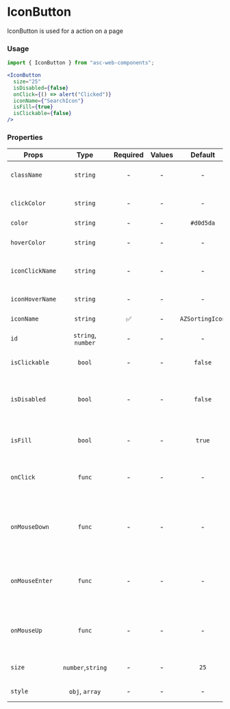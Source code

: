# IconButton

IconButton is used for a action on a page

### Usage

```js
import { IconButton } from "asc-web-components";
```

```jsx
<IconButton
  size="25"
  isDisabled={false}
  onClick={() => alert("Clicked")}
  iconName={"SearchIcon"}
  isFill={true}
  isClickable={false}
/>
```

### Properties

| Props           |        Type        | Required | Values |     Default     | Description                                           |
| --------------- | :----------------: | :------: | :----: | :-------------: | ----------------------------------------------------- |
| `className`     |      `string`      |    -     |   -    |        -        | Set component class                                   |
| `clickColor`    |      `string`      |    -     |   -    |        -        | Icon color on click action                            |
| `color`         |      `string`      |    -     |   -    |    `#d0d5da`    | Icon color                                            |
| `hoverColor`    |      `string`      |    -     |   -    |        -        | Icon color on hover action                            |
| `iconClickName` |      `string`      |    -     |   -    |        -        | Icon name on click action                             |
| `iconHoverName` |      `string`      |    -     |   -    |        -        | Icon name on hover action                             |
| `iconName`      |      `string`      |    ✅    |   -    | `AZSortingIcon` | Icon name                                             |
| `id`            | `string`, `number` |    -     |   -    |        -        | Set component id                                      |
| `isClickable`   |       `bool`       |    -     |   -    |     `false`     | Set cursor value                                      |
| `isDisabled`    |       `bool`       |    -     |   -    |     `false`     | Tells when the button should present a disabled state |
| `isFill`        |       `bool`       |    -     |   -    |     `true`      | Determines if icon fill is needed                     |
| `onClick`       |       `func`       |    -     |   -    |        -        | What the button will trigger when clicked             |
| `onMouseDown`   |       `func`       |    -     |   -    |        -        | What the button will trigger when cursor down         |
| `onMouseEnter`  |       `func`       |    -     |   -    |        -        | What the button will trigger when cursor enter        |
| `onMouseUp`     |       `func`       |    -     |   -    |        -        | What the button will trigger when cursor up           |
| `size`          | `number`,`string`  |    -     |   -    |      `25`       | Button height and width value                         |
| `style`         |   `obj`, `array`   |    -     |   -    |        -        | Accepts css style                                     |
